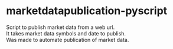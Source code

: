 # marketdatapublication-pyscript<br/>
Script to publish market data from a web url.<br/>
It takes market data symbols and date to publish.<br/>
Was made to automate publication of market data.
